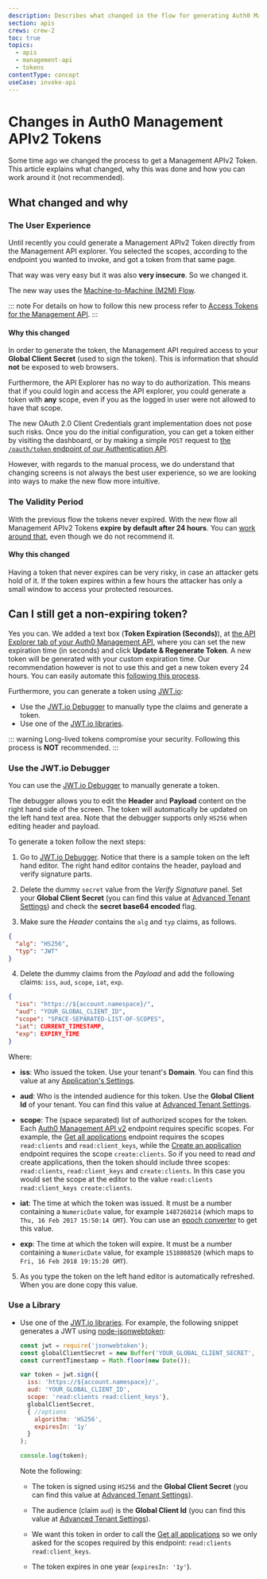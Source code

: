 ```yaml
---
description: Describes what changed in the flow for generating Auth0 Management APIv2 tokens and why.
section: apis
crews: crew-2
toc: true
topics:
  - apis
  - management-api
  - tokens
contentType: concept
useCase: invoke-api
---
```

# Changes in Auth0 Management APIv2 Tokens

Some time ago we changed the process to get a Management APIv2 Token. This article explains what changed, why this was done and how you can work around it (not recommended).

## What changed and why

### The User Experience

Until recently you could generate a Management APIv2 Token directly from the Management API explorer. You selected the scopes, according to the endpoint you wanted to invoke, and got a token from that same page.

That way was very easy but it was also __very insecure__. So we changed it.

The new way uses the [Machine-to-Machine (M2M) Flow](/flows/concepts/m2m-flow).

::: note
For details on how to follow this new process refer to [Access Tokens for the Management API](/api/management/v2/tokens).
:::

#### Why this changed

In order to generate the token, the Management API required access to your __Global Client Secret__ (used to sign the token). This is information that should __not__ be exposed to web browsers.

Furthermore, the API Explorer has no way to do authorization. This means that if you could login and access the API explorer, you could generate a token with __any__ scope, even if you as the logged in user were not allowed to have that scope.

The new OAuth 2.0 Client Credentials grant implementation does not pose such risks. Once you do the initial configuration, you can get a token either by visiting the dashboard, or by making a simple `POST` request to [the `/oauth/token` endpoint of our Authentication API](/api/authentication#client-credentials).

However, with regards to the manual process, we do understand that changing screens is not always the best user experience, so we are looking into ways to make the new flow more intuitive.


### The Validity Period

With the previous flow the tokens never expired. With the new flow all Management APIv2 Tokens __expire by default after 24 hours__. You can [work around that](#can-i-still-get-a-non-expiring-token-), even though we do not recommend it.

#### Why this changed

Having a token that never expires can be very risky, in case an attacker gets hold of it. If the token expires within a few hours the attacker has only a small window to access your protected resources.

## Can I still get a non-expiring token?

Yes you can. We added a text box (__Token Expiration (Seconds)__), at [the API Explorer tab of your Auth0 Management API](${manage_url}/#/apis/management/explorer), where you can set the new expiration time (in seconds) and click __Update & Regenerate Token__. A new token will be generated with your custom expiration time. Our recommendation however is not to use this and get a new token every 24 hours. You can easily automate this [following this process](/api/management/v2/tokens).

Furthermore, you can generate a token using [JWT.io](https://jwt.io/):
- Use the [JWT.io Debugger](https://jwt.io/#debugger-io) to manually type the claims and generate a token.
- Use one of the [JWT.io libraries](https://jwt.io/#libraries-io).

::: warning
Long-lived tokens compromise your security. Following this process is <strong>NOT</strong> recommended.
:::

### Use the JWT.io Debugger

You can use the [JWT.io Debugger](https://jwt.io/#debugger-io) to manually generate a token.

The debugger allows you to edit the __Header__ and __Payload__ content on the right hand side of the screen. The token will automatically be updated on the left hand text area. Note that the debugger supports only `HS256` when editing header and payload.

To generate a token follow the next steps:

1. Go to [JWT.io Debugger](https://jwt.io/#debugger-io). Notice that there is a sample token on the left hand editor. The right hand editor contains the header, payload and verify signature parts.

2. Delete the dummy `secret` value from the _Verify Signature_ panel. Set your __Global Client Secret__ (you can find this value at [Advanced Tenant Settings](${manage_url}/#/tenant/advanced)) and check the __secret base64 encoded__ flag.

3. Make sure the _Header_ contains the `alg` and `typ` claims, as follows.

  ```json
  {
    "alg": "HS256",
    "typ": "JWT"
  }
  ```
4. Delete the dummy claims from the _Payload_ and add the following claims: `iss`, `aud`, `scope`, `iat`, `exp`.

  ```json
  {
    "iss": "https://${account.namespace}/",
    "aud": "YOUR_GLOBAL_CLIENT_ID",
    "scope": "SPACE-SEPARATED-LIST-OF-SCOPES",
    "iat": CURRENT_TIMESTAMP,
    "exp": EXPIRY_TIME
  }
  ```

  Where:

  - __iss__: Who issued the token. Use your tenant's __Domain__. You can find this value at any [Application's Settings](${manage_url}/#/applications/${account.clientId}/settings).

  - __aud__: Who is the intended audience for this token. Use the __Global Client Id__ of your tenant. You can find this value at [Advanced Tenant Settings](${manage_url}/#/tenant/advanced).

  - __scope__: The (space separated) list of authorized scopes for the token. Each [Auth0 Management API v2](/api/management/v2) endpoint requires specific scopes. For example, the [Get all applications](/api/management/v2#!/Clients/get_clients) endpoint requires the scopes `read:clients` and `read:client_keys`, while the [Create an application](/api/management/v2#!/Clients/post_clients) endpoint requires the scope `create:clients`. So if you need to read _and_ create applications, then the token should include three scopes: `read:clients`, `read:client_keys` and `create:clients`. In this case you would set the scope at the editor to the value `read:clients read:client_keys create:clients`.

  - __iat__: The time at which the token was issued. It must be a number containing a `NumericDate` value, for example `1487260214` (which maps to `Thu, 16 Feb 2017 15:50:14 GMT`). You can use an [epoch converter](http://www.epochconverter.com/) to get this value.

  - __exp__: The time at which the token will expire. It must be a number containing a `NumericDate` value, for example `1518808520` (which maps to `Fri, 16 Feb 2018 19:15:20 GMT`).

5. As you type the token on the left hand editor is automatically refreshed. When you are done copy this value.

### Use a Library

- Use one of the [JWT.io libraries](https://jwt.io/#libraries-io). For example, the following snippet generates a JWT using [node-jsonwebtoken](https://github.com/auth0/node-jsonwebtoken):

  ```javascript
  const jwt = require('jsonwebtoken');
  const globalClientSecret = new Buffer('YOUR_GLOBAL_CLIENT_SECRET', 'base64');
  const currentTimestamp = Math.floor(new Date());

  var token = jwt.sign({
    iss: 'https://${account.namespace}/',
    aud: 'YOUR_GLOBAL_CLIENT_ID',
    scope: 'read:clients read:client_keys'},
    globalClientSecret,
    { //options
      algorithm: 'HS256',
      expiresIn: '1y'
    }
  );

  console.log(token);
  ```

  Note the following:

  - The token is signed using `HS256` and the __Global Client Secret__ (you can find this value at [Advanced Tenant Settings](${manage_url}/#/tenant/advanced)).

  - The audience (claim `aud`) is the __Global Client Id__ (you can find this value at [Advanced Tenant Settings](${manage_url}/#/tenant/advanced)).

  - We want this token in order to call the [Get all applications](/api/management/v2#!/Clients/get_clients) so we only asked for the scopes required by this endpoint: `read:clients read:client_keys`.

  - The token expires in one year (`expiresIn: '1y'`).
